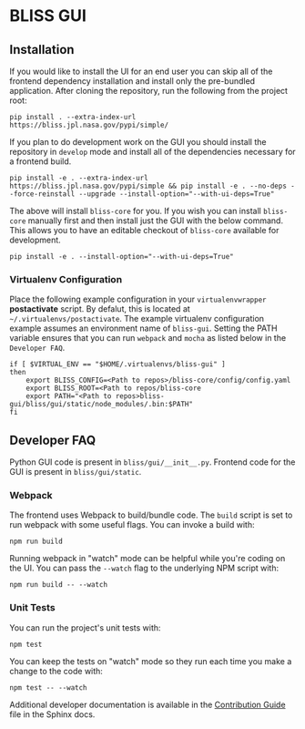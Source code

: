BLISS GUI
=========

Installation
------------
If you would like to install the UI for an end user you can skip all of the frontend dependency installation and install only the pre-bundled application. After cloning the repository, run the following from the project root:

```
pip install . --extra-index-url https://bliss.jpl.nasa.gov/pypi/simple/
```

If you plan to do development work on the GUI you should install the repository in `develop` mode and install all of the dependencies necessary for a frontend build. 

```
pip install -e . --extra-index-url https://bliss.jpl.nasa.gov/pypi/simple && pip install -e . --no-deps --force-reinstall --upgrade --install-option="--with-ui-deps=True"
```

The above will install `bliss-core` for you. If you wish you can install `bliss-core` manually first and then install just the GUI with the below command. This allows you to have an editable checkout of `bliss-core` available for development.

```
pip install -e . --install-option="--with-ui-deps=True"
```

### Virtualenv Configuration

Place the following example configuration in your `virtualenvwrapper` **postactivate** script. By defalut, this is located at `~/.virtualenvs/postactivate`. The example virtualenv configuration example assumes an environment name of `bliss-gui`. Setting the PATH variable ensures that you can run `webpack` and `mocha` as listed below in the `Developer FAQ`.

```
if [ $VIRTUAL_ENV == "$HOME/.virtualenvs/bliss-gui" ] 
then
    export BLISS_CONFIG=<Path to repos>/bliss-core/config/config.yaml
    export BLISS_ROOT=<Path to repos/bliss-core
    export PATH="<Path to repos>bliss-gui/bliss/gui/static/node_modules/.bin:$PATH"
fi
```

Developer FAQ
-------------

Python GUI code is present in `bliss/gui/__init__.py`. Frontend code for the GUI is present in `bliss/gui/static`.

### Webpack
The frontend uses Webpack to build/bundle code. The `build` script is set to run webpack with some useful flags. You can invoke a build with:

```
npm run build
```

Running webpack in "watch" mode can be helpful while you're coding on the UI. You can pass the `--watch` flag to the underlying NPM script with:

```
npm run build -- --watch
```

### Unit Tests
You can run the project's unit tests with:

```
npm test
```

You can keep the tests on "watch" mode so they run each time you make a change to the code with:

```
npm test -- --watch
```

Additional developer documentation is available in the [Contribution Guide](https://github.jpl.nasa.gov/pages/bliss/bliss-gui/contribute.html) file in the Sphinx docs.
